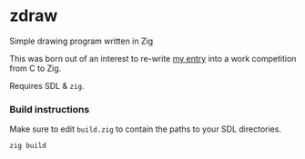 # zdraw
Simple drawing program written in Zig

This was born out of an interest to re-write [my entry](https://github.com/taylorplewe/flopathon-2025/tree/sdl) into a work competition from C to Zig.

Requires SDL & `zig`.

### Build instructions
Make sure to edit `build.zig` to contain the paths to your SDL directories.
```sh
zig build
```
